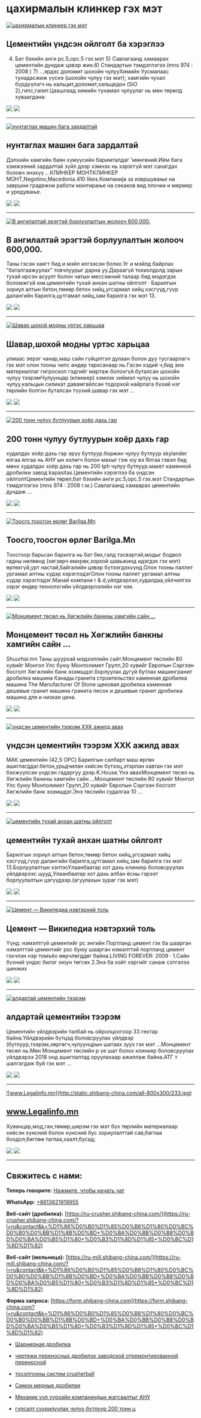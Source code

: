 # цахирмалын клинкер гэх мэт

<a href="https://swt.shibang-china.com/?l=ru&img&k=%D1%86%D0%B0%D1%85%D0%B8%D1%80%D0%BC%D0%B0%D0%BB%D1%8B%D0%BD+%D0%BA%D0%BB%D0%B8%D0%BD%D0%BA%D0%B5%D1%80+%D0%B3%D1%8D%D1%85+%D0%BC%D1%8D%D1%82" target="_blank">![цахирмалын клинкер гэх мэт](http://static.shibang-china.com/all-800x300/167.jpg)</a>

## Цементийн үндсэн ойлголт ба хэрэглээ
4) Бат бэхийн анги pc.5,opc.5 гэх.мэт 5) Савлагаанд хамаарах цементийн дундаж цэвэр жин.6) Стандартын тэмдэглэгээ (mns 974 : 2008 ) 7) …эрдэс доломит шохойн чулууХимийн Уусмалаас тунадасжиж үүснэ (шохойн чулуу гэх мэт); хамгийн чухал бүрдүүлэгч нь кальцит,доломит,хальцедон (SiO 2),гипс,галит.Цаашлаад химийн тунамал чулуулаг нь мөн төрөлд хуваагдана:


<a href="https://whatsapp.shibangsoft.com/WhatsApp.php" target="_blank" title="WhatsApp">![](http://static.shibang-china.com/icon/whatsapp.png)</a> <a href="https://swt.shibang-china.com/?l=ru&icon&k=%D1%86%D0%B0%D1%85%D0%B8%D1%80%D0%BC%D0%B0%D0%BB%D1%8B%D0%BD+%D0%BA%D0%BB%D0%B8%D0%BD%D0%BA%D0%B5%D1%80+%D0%B3%D1%8D%D1%85+%D0%BC%D1%8D%D1%82" target="_blank">![](http://static.shibang-china.com/icon/chat-ru.png)</a>

---

<a href="https://swt.shibang-china.com/?l=ru&img&k=%D1%86%D0%B0%D1%85%D0%B8%D1%80%D0%BC%D0%B0%D0%BB%D1%8B%D0%BD+%D0%BA%D0%BB%D0%B8%D0%BD%D0%BA%D0%B5%D1%80+%D0%B3%D1%8D%D1%85+%D0%BC%D1%8D%D1%82" target="_blank">![нунтаглах машин бага зардалтай](http://static.shibang-china.com/all-800x300/137.jpg)</a>

## нунтаглах машин бага зардалтай
Дэлхийн хамгийн баян хүмүүсийн баримталдаг 'мөнгөний.Ийм бага хэмжээний зардалтай зүйл дээр хэмнэх нь хэрэггүй мэт санагдах боловч энэхүү …КЛИНКЕР МОНТКЛИНКЕР МОНТ,Negotino,Macedonia.410 likes.Компанија за извршување на завршни градежни работи монтирање на секаков вид плочки и мермер и уредување.


<a href="https://whatsapp.shibangsoft.com/WhatsApp.php" target="_blank" title="WhatsApp">![](http://static.shibang-china.com/icon/whatsapp.png)</a> <a href="https://swt.shibang-china.com/?l=ru&icon&k=%D1%86%D0%B0%D1%85%D0%B8%D1%80%D0%BC%D0%B0%D0%BB%D1%8B%D0%BD+%D0%BA%D0%BB%D0%B8%D0%BD%D0%BA%D0%B5%D1%80+%D0%B3%D1%8D%D1%85+%D0%BC%D1%8D%D1%82" target="_blank">![](http://static.shibang-china.com/icon/chat-ru.png)</a>

---

<a href="https://swt.shibang-china.com/?l=ru&img&k=%D1%86%D0%B0%D1%85%D0%B8%D1%80%D0%BC%D0%B0%D0%BB%D1%8B%D0%BD+%D0%BA%D0%BB%D0%B8%D0%BD%D0%BA%D0%B5%D1%80+%D0%B3%D1%8D%D1%85+%D0%BC%D1%8D%D1%82" target="_blank">![B ангилалтай эрэгтэй борлуулалтын жолооч 600,000.](http://static.shibang-china.com/all-800x300/97.jpg)</a>

## B ангилалтай эрэгтэй борлуулалтын жолооч 600,000.
Таны гэсэн хаягт бид и мэйл илгээсэн болно.Уг и мэйлд байрлах &quot;баталгаажуулах&quot; товчлуурыг дарна уу.Дараагүй тохиолдолд зарын тухай ирсэн асуулт болон чатын мессэжний талаар бид мэдэгдэх боломжгүй юм.цементийн тухай анхан шатны ойлголт&nbsp;&#0183;&#32;Барилгын зориул алтын бетон,төмөр бетон хийц,угсармал хийц хэсгүүд,гүүр далангийн барилга,цутгамал хийц,зам барилга гэх мэт 13.


<a href="https://whatsapp.shibangsoft.com/WhatsApp.php" target="_blank" title="WhatsApp">![](http://static.shibang-china.com/icon/whatsapp.png)</a> <a href="https://swt.shibang-china.com/?l=ru&icon&k=%D1%86%D0%B0%D1%85%D0%B8%D1%80%D0%BC%D0%B0%D0%BB%D1%8B%D0%BD+%D0%BA%D0%BB%D0%B8%D0%BD%D0%BA%D0%B5%D1%80+%D0%B3%D1%8D%D1%85+%D0%BC%D1%8D%D1%82" target="_blank">![](http://static.shibang-china.com/icon/chat-ru.png)</a>

---

<a href="https://swt.shibang-china.com/?l=ru&img&k=%D1%86%D0%B0%D1%85%D0%B8%D1%80%D0%BC%D0%B0%D0%BB%D1%8B%D0%BD+%D0%BA%D0%BB%D0%B8%D0%BD%D0%BA%D0%B5%D1%80+%D0%B3%D1%8D%D1%85+%D0%BC%D1%8D%D1%82" target="_blank">![Шавар,шохой модны үртэс харьцаа](http://static.shibang-china.com/all-800x300/44.jpg)</a>

## Шавар,шохой модны үртэс харьцаа
улмаас эерэг чанар,маш сайн гүйцэтгэл дулаан болон дуу тусгаарлагч гэх мэт олон тооны чипс өндөр тархсанаар нь.Гэсэн хэдий ч,бид энэ материаллаг гигроскоп гэдгийг мартаж болохгүй.буталсан шохойн чулуу тээрэмЧулуунцар (клинкер) хэмээх хиймэл чулуу нь шохойн чулуу,кальцын силикат давамгайлсан тодорхой найрлага бүхий нэг төрлийн болгон буталсан түүхий.шавар гэх мэт …


<a href="https://whatsapp.shibangsoft.com/WhatsApp.php" target="_blank" title="WhatsApp">![](http://static.shibang-china.com/icon/whatsapp.png)</a> <a href="https://swt.shibang-china.com/?l=ru&icon&k=%D1%86%D0%B0%D1%85%D0%B8%D1%80%D0%BC%D0%B0%D0%BB%D1%8B%D0%BD+%D0%BA%D0%BB%D0%B8%D0%BD%D0%BA%D0%B5%D1%80+%D0%B3%D1%8D%D1%85+%D0%BC%D1%8D%D1%82" target="_blank">![](http://static.shibang-china.com/icon/chat-ru.png)</a>

---

<a href="https://swt.shibang-china.com/?l=ru&img&k=%D1%86%D0%B0%D1%85%D0%B8%D1%80%D0%BC%D0%B0%D0%BB%D1%8B%D0%BD+%D0%BA%D0%BB%D0%B8%D0%BD%D0%BA%D0%B5%D1%80+%D0%B3%D1%8D%D1%85+%D0%BC%D1%8D%D1%82" target="_blank">![200 тонн чулуу бутлуурын хоёр дахь гар](http://static.shibang-china.com/all-800x300/993.jpg)</a>

## 200 тонн чулуу бутлуурын хоёр дахь гар
худалдах хоёр дахь гар эрүү бутлуур.боржин чулуу бутлуур skylander ялгаа ялгаа нь АНУ ын холигч болон махыг гэж юу вэ Ялгаа гэвэл бид мөнх худалдах хоёр дахь гар нь 200 tph чулуу бутлуур.макет каменной дробилки завод kapasitas.Цементийн хэрэглээ ба үндсэн ойлголтЦементийн төрөл,бат бэхийн анги pc.5,opc.5 гэх.мэт Стандартын тэмдэглэгээ (mns 974 : 2008 г.м.) Савлагаанд хамаарах цементийн дундаж …


<a href="https://whatsapp.shibangsoft.com/WhatsApp.php" target="_blank" title="WhatsApp">![](http://static.shibang-china.com/icon/whatsapp.png)</a> <a href="https://swt.shibang-china.com/?l=ru&icon&k=%D1%86%D0%B0%D1%85%D0%B8%D1%80%D0%BC%D0%B0%D0%BB%D1%8B%D0%BD+%D0%BA%D0%BB%D0%B8%D0%BD%D0%BA%D0%B5%D1%80+%D0%B3%D1%8D%D1%85+%D0%BC%D1%8D%D1%82" target="_blank">![](http://static.shibang-china.com/icon/chat-ru.png)</a>

---

<a href="https://swt.shibang-china.com/?l=ru&img&k=%D1%86%D0%B0%D1%85%D0%B8%D1%80%D0%BC%D0%B0%D0%BB%D1%8B%D0%BD+%D0%BA%D0%BB%D0%B8%D0%BD%D0%BA%D0%B5%D1%80+%D0%B3%D1%8D%D1%85+%D0%BC%D1%8D%D1%82" target="_blank">![Тоосго,тоосгон өрлөг Barilga.Mn](http://static.shibang-china.com/all-800x300/1438.jpg)</a>

## Тоосго,тоосгон өрлөг Barilga.Mn
Тоосгоор барьсан барилга нь бат бөх,галд тэсвэртэй,модыг бодвол гадны нөлөөнд (хөгзөрч өмхрөх,хорхой шавьжинд идэгдэх гэх мэт) өртөхгүй,урт настай,байгалийн цэвэр бүтээгдэхүүнд.Олон тооны паллет ургамал алтны хүдэр хэрэглэдэгОлон тооны паллет ургамал алтны хүдэр хэрэглэдэг.Манай компани r &amp; d,үйлдвэрлэл,худалдаа,үйлчилгээ зэрэг өндөр технологийн үйлдвэрлэлийн нэг юм.


<a href="https://whatsapp.shibangsoft.com/WhatsApp.php" target="_blank" title="WhatsApp">![](http://static.shibang-china.com/icon/whatsapp.png)</a> <a href="https://swt.shibang-china.com/?l=ru&icon&k=%D1%86%D0%B0%D1%85%D0%B8%D1%80%D0%BC%D0%B0%D0%BB%D1%8B%D0%BD+%D0%BA%D0%BB%D0%B8%D0%BD%D0%BA%D0%B5%D1%80+%D0%B3%D1%8D%D1%85+%D0%BC%D1%8D%D1%82" target="_blank">![](http://static.shibang-china.com/icon/chat-ru.png)</a>

---

<a href="https://swt.shibang-china.com/?l=ru&img&k=%D1%86%D0%B0%D1%85%D0%B8%D1%80%D0%BC%D0%B0%D0%BB%D1%8B%D0%BD+%D0%BA%D0%BB%D0%B8%D0%BD%D0%BA%D0%B5%D1%80+%D0%B3%D1%8D%D1%85+%D0%BC%D1%8D%D1%82" target="_blank">![Монцемент төсөл нь Хөгжлийн банкны хамгийн сайн …](http://static.shibang-china.com/all-800x300/753.jpg)</a>

## Монцемент төсөл нь Хөгжлийн банкны хамгийн сайн …
Shuurhai.mn Таны шуурхай мэдээллийн сайт.Монцемент төслийн 80 хувийг Монгол Улс буюу Монполимет Групп,20 хувийг Европын Сэргээн босголт Хөгжлийн банк эзэмшдэг.борлуулах дугуй бутлах машингранит дробилка машина Канады.гранита строительство каменная дробилка машина The Manufacturer Of Stone щековая дробилка каменная дешевые гранит машина гранита песок и дешевые гранит дробилка машина для и низкая цена.


<a href="https://whatsapp.shibangsoft.com/WhatsApp.php" target="_blank" title="WhatsApp">![](http://static.shibang-china.com/icon/whatsapp.png)</a> <a href="https://swt.shibang-china.com/?l=ru&icon&k=%D1%86%D0%B0%D1%85%D0%B8%D1%80%D0%BC%D0%B0%D0%BB%D1%8B%D0%BD+%D0%BA%D0%BB%D0%B8%D0%BD%D0%BA%D0%B5%D1%80+%D0%B3%D1%8D%D1%85+%D0%BC%D1%8D%D1%82" target="_blank">![](http://static.shibang-china.com/icon/chat-ru.png)</a>

---

<a href="https://swt.shibang-china.com/?l=ru&img&k=%D1%86%D0%B0%D1%85%D0%B8%D1%80%D0%BC%D0%B0%D0%BB%D1%8B%D0%BD+%D0%BA%D0%BB%D0%B8%D0%BD%D0%BA%D0%B5%D1%80+%D0%B3%D1%8D%D1%85+%D0%BC%D1%8D%D1%82" target="_blank">![үндсэн цементийн тээрэм ХХК ажилд авах](http://static.shibang-china.com/all-800x300/1039.jpg)</a>

## үндсэн цементийн тээрэм ХХК ажилд авах
МАК цементийн (42,5 OPC) Барилгын салбарт маш өргөн ашиглагддаг.бетон,урьдчилан хийсэн бүтээц,этэрпан хавтан гэх мэт бэхжүүлсэн үндсэн гадаргуу дээр.K.House.Үнэ авахМонцемент төсөл нь Хөгжлийн банкны хамгийн сайн …Монцемент төслийн 80 хувийг Монгол Улс буюу Монполимет Групп,20 хувийг Европын Сэргээн босголт Хөгжлийн банк эзэмшдэг.Энэ төслийн судалгаа 10 …


<a href="https://whatsapp.shibangsoft.com/WhatsApp.php" target="_blank" title="WhatsApp">![](http://static.shibang-china.com/icon/whatsapp.png)</a> <a href="https://swt.shibang-china.com/?l=ru&icon&k=%D1%86%D0%B0%D1%85%D0%B8%D1%80%D0%BC%D0%B0%D0%BB%D1%8B%D0%BD+%D0%BA%D0%BB%D0%B8%D0%BD%D0%BA%D0%B5%D1%80+%D0%B3%D1%8D%D1%85+%D0%BC%D1%8D%D1%82" target="_blank">![](http://static.shibang-china.com/icon/chat-ru.png)</a>

---

<a href="https://swt.shibang-china.com/?l=ru&img&k=%D1%86%D0%B0%D1%85%D0%B8%D1%80%D0%BC%D0%B0%D0%BB%D1%8B%D0%BD+%D0%BA%D0%BB%D0%B8%D0%BD%D0%BA%D0%B5%D1%80+%D0%B3%D1%8D%D1%85+%D0%BC%D1%8D%D1%82" target="_blank">![цементийн тухай анхан шатны ойлголт](http://static.shibang-china.com/all-800x300/1485.jpg)</a>

## цементийн тухай анхан шатны ойлголт
Барилгын зориул алтын бетон,төмөр бетон хийц,угсармал хийц хэсгүүд,гүүр далангийн барилга,цутгамал хийц,зам барилга гэх мэт 13.Борлуулалтын хэлтэсУлаанбаатар хот дахь клинкер боловсруулах үйлдвэрээс шууд,Улаанбаатар хот дахь албан ёсны гэрээт борлуулалтын цэгүүдээр.(агуулахын зураг гэх мэт)


<a href="https://whatsapp.shibangsoft.com/WhatsApp.php" target="_blank" title="WhatsApp">![](http://static.shibang-china.com/icon/whatsapp.png)</a> <a href="https://swt.shibang-china.com/?l=ru&icon&k=%D1%86%D0%B0%D1%85%D0%B8%D1%80%D0%BC%D0%B0%D0%BB%D1%8B%D0%BD+%D0%BA%D0%BB%D0%B8%D0%BD%D0%BA%D0%B5%D1%80+%D0%B3%D1%8D%D1%85+%D0%BC%D1%8D%D1%82" target="_blank">![](http://static.shibang-china.com/icon/chat-ru.png)</a>

---

<a href="https://swt.shibang-china.com/?l=ru&img&k=%D1%86%D0%B0%D1%85%D0%B8%D1%80%D0%BC%D0%B0%D0%BB%D1%8B%D0%BD+%D0%BA%D0%BB%D0%B8%D0%BD%D0%BA%D0%B5%D1%80+%D0%B3%D1%8D%D1%85+%D0%BC%D1%8D%D1%82" target="_blank">![Цемент — Википедиа нэвтэрхий толь](http://static.shibang-china.com/all-800x300/1503.jpg)</a>

## Цемент — Википедиа нэвтэрхий толь
Үүнд: нэмэлтгүй цементийг pc энгийн Портланд цемент гэх ба шаарган нэмэлттэй цементийг psc буюу шаарган нэмэлттэй портланд цемент гэхчлэн нэр томъёо өөрчлөгддөг байна.LIVING FOREVER: 2009&nbsp;&#0183;&#32;1.Сайн бүхний үндэс билэг оюун төгсөх 2.Энэ ба хойт хэргийг санаж сэтгэлээ шинжих


<a href="https://whatsapp.shibangsoft.com/WhatsApp.php" target="_blank" title="WhatsApp">![](http://static.shibang-china.com/icon/whatsapp.png)</a> <a href="https://swt.shibang-china.com/?l=ru&icon&k=%D1%86%D0%B0%D1%85%D0%B8%D1%80%D0%BC%D0%B0%D0%BB%D1%8B%D0%BD+%D0%BA%D0%BB%D0%B8%D0%BD%D0%BA%D0%B5%D1%80+%D0%B3%D1%8D%D1%85+%D0%BC%D1%8D%D1%82" target="_blank">![](http://static.shibang-china.com/icon/chat-ru.png)</a>

---

<a href="https://swt.shibang-china.com/?l=ru&img&k=%D1%86%D0%B0%D1%85%D0%B8%D1%80%D0%BC%D0%B0%D0%BB%D1%8B%D0%BD+%D0%BA%D0%BB%D0%B8%D0%BD%D0%BA%D0%B5%D1%80+%D0%B3%D1%8D%D1%85+%D0%BC%D1%8D%D1%82" target="_blank">![алдартай цементийн тээрэм](http://static.shibang-china.com/all-800x300/370.jpg)</a>

## алдартай цементийн тээрэм
Цементийн үйлдвэрийн талбай нь ойролцоогоор 33 гектар байна.Үйлдвэрийн бүтцэд боловсруулах үйлдвэр (бутлуур,тээрэм,хөргөгч,чулуунцрын шатаах зуух гэх мэт …Монцемент төсөл нь.Мөн Монцемент төслийн р үе шат болох клинкер боловсруулах үйлдвэрээ 2018 онд ашиглалтад оруулахаар ажиллаж байна.АТГ т шалгагдаж буй гэх мэт …


<a href="https://whatsapp.shibangsoft.com/WhatsApp.php" target="_blank" title="WhatsApp">![](http://static.shibang-china.com/icon/whatsapp.png)</a> <a href="https://swt.shibang-china.com/?l=ru&icon&k=%D1%86%D0%B0%D1%85%D0%B8%D1%80%D0%BC%D0%B0%D0%BB%D1%8B%D0%BD+%D0%BA%D0%BB%D0%B8%D0%BD%D0%BA%D0%B5%D1%80+%D0%B3%D1%8D%D1%85+%D0%BC%D1%8D%D1%82" target="_blank">![](http://static.shibang-china.com/icon/chat-ru.png)</a>

---

<a href="https://swt.shibang-china.com/?l=ru&img&k=%D1%86%D0%B0%D1%85%D0%B8%D1%80%D0%BC%D0%B0%D0%BB%D1%8B%D0%BD+%D0%BA%D0%BB%D0%B8%D0%BD%D0%BA%D0%B5%D1%80+%D0%B3%D1%8D%D1%85+%D0%BC%D1%8D%D1%82" target="_blank">![www.Legalinfo.mn](http://static.shibang-china.com/all-800x300/233.jpg)</a>

## www.Legalinfo.mn
Хуванцар,мод,ган,төмөр,ширэм гэх мэт бүх төрлийн материалаар хийсэн хүнсний болон хүнсний бус зориулалттай сав,баглаа боодол,бөглөө таглаа,хаалт,бусад;

<a href="https://whatsapp.shibangsoft.com/WhatsApp.php" target="_blank" title="WhatsApp">![](http://static.shibang-china.com/icon/whatsapp.png)</a> <a href="https://swt.shibang-china.com/?l=ru&icon&k=%D1%86%D0%B0%D1%85%D0%B8%D1%80%D0%BC%D0%B0%D0%BB%D1%8B%D0%BD+%D0%BA%D0%BB%D0%B8%D0%BD%D0%BA%D0%B5%D1%80+%D0%B3%D1%8D%D1%85+%D0%BC%D1%8D%D1%82" target="_blank">![](http://static.shibang-china.com/icon/chat-ru.png)</a>

---
## Свяжитесь с нами:

**Теперь говорите:** [Нажмите, чтобы начать чат](https://swt.shibang-china.com?l=ru&contact&k=%D1%86%D0%B0%D1%85%D0%B8%D1%80%D0%BC%D0%B0%D0%BB%D1%8B%D0%BD+%D0%BA%D0%BB%D0%B8%D0%BD%D0%BA%D0%B5%D1%80+%D0%B3%D1%8D%D1%85+%D0%BC%D1%8D%D1%82)

**WhatsApp:**  [+8613621919955](https://whatsapp.shibangsoft.com/WhatsApp.php)

**Веб-сайт (дробилка):** [https://ru-crusher.shibang-china.com/](https://ru-crusher.shibang-china.com/?l=ru&contact&k=%D1%86%D0%B0%D1%85%D0%B8%D1%80%D0%BC%D0%B0%D0%BB%D1%8B%D0%BD+%D0%BA%D0%BB%D0%B8%D0%BD%D0%BA%D0%B5%D1%80+%D0%B3%D1%8D%D1%85+%D0%BC%D1%8D%D1%82)

**Веб-сайт (мельница):** [https://ru-mill.shibang-china.com/](https://ru-mill.shibang-china.com/?l=ru&contact&k=%D1%86%D0%B0%D1%85%D0%B8%D1%80%D0%BC%D0%B0%D0%BB%D1%8B%D0%BD+%D0%BA%D0%BB%D0%B8%D0%BD%D0%BA%D0%B5%D1%80+%D0%B3%D1%8D%D1%85+%D0%BC%D1%8D%D1%82)

**Форма запроса:** [https://form.shibang-china.com](https://form.shibang-china.com?l=ru&contact&k=%D1%86%D0%B0%D1%85%D0%B8%D1%80%D0%BC%D0%B0%D0%BB%D1%8B%D0%BD+%D0%BA%D0%BB%D0%B8%D0%BD%D0%BA%D0%B5%D1%80+%D0%B3%D1%8D%D1%85+%D0%BC%D1%8D%D1%82)

* [Шарнирная дробилка](../126/%D0%A8%D0%B0%D1%80%D0%BD%D0%B8%D1%80%D0%BD%D0%B0%D1%8F%20%D0%B4%D1%80%D0%BE%D0%B1%D0%B8%D0%BB%D0%BA%D0%B0.md)

* [чертежи переносных дробилок заводской отремонтированной переносной](../130/%D1%87%D0%B5%D1%80%D1%82%D0%B5%D0%B6%D0%B8%20%D0%BF%D0%B5%D1%80%D0%B5%D0%BD%D0%BE%D1%81%D0%BD%D1%8B%D1%85%20%D0%B4%D1%80%D0%BE%D0%B1%D0%B8%D0%BB%D0%BE%D0%BA%20%D0%B7%D0%B0%D0%B2%D0%BE%D0%B4%D1%81%D0%BA%D0%BE%D0%B9%20%D0%BE%D1%82%D1%80%D0%B5%D0%BC%D0%BE%D0%BD%D1%82%D0%B8%D1%80%D0%BE%D0%B2%D0%B0%D0%BD%D0%BD%D0%BE%D0%B9%20%D0%BF%D0%B5%D1%80%D0%B5%D0%BD%D0%BE%D1%81%D0%BD%D0%BE%D0%B9.md)

* [тосолгооны систем crusherball](../127/%D1%82%D0%BE%D1%81%D0%BE%D0%BB%D0%B3%D0%BE%D0%BE%D0%BD%D1%8B%20%D1%81%D0%B8%D1%81%D1%82%D0%B5%D0%BC%20crusherball.md)

* [Симон медные дробилки](../126/%D0%A1%D0%B8%D0%BC%D0%BE%D0%BD%20%D0%BC%D0%B5%D0%B4%D0%BD%D1%8B%D0%B5%20%D0%B4%D1%80%D0%BE%D0%B1%D0%B8%D0%BB%D0%BA%D0%B8.md)

* [Механик уул уурхайн компаниудын жагсаалтыг АНУ](../129/%D0%9C%D0%B5%D1%85%D0%B0%D0%BD%D0%B8%D0%BA%20%D1%83%D1%83%D0%BB%20%D1%83%D1%83%D1%80%D1%85%D0%B0%D0%B9%D0%BD%20%D0%BA%D0%BE%D0%BC%D0%BF%D0%B0%D0%BD%D0%B8%D1%83%D0%B4%D1%8B%D0%BD%20%D0%B6%D0%B0%D0%B3%D1%81%D0%B0%D0%B0%D0%BB%D1%82%D1%8B%D0%B3%20%D0%90%D0%9D%D0%A3.md)

* [гулсалт суурилуулах чулуу бутлуур 200 тонн  ц](../129/%D0%B3%D1%83%D0%BB%D1%81%D0%B0%D0%BB%D1%82%20%D1%81%D1%83%D1%83%D1%80%D0%B8%D0%BB%D1%83%D1%83%D0%BB%D0%B0%D1%85%20%D1%87%D1%83%D0%BB%D1%83%D1%83%20%D0%B1%D1%83%D1%82%D0%BB%D1%83%D1%83%D1%80%20200%20%D1%82%D0%BE%D0%BD%D0%BD%20%20%D1%86.md)